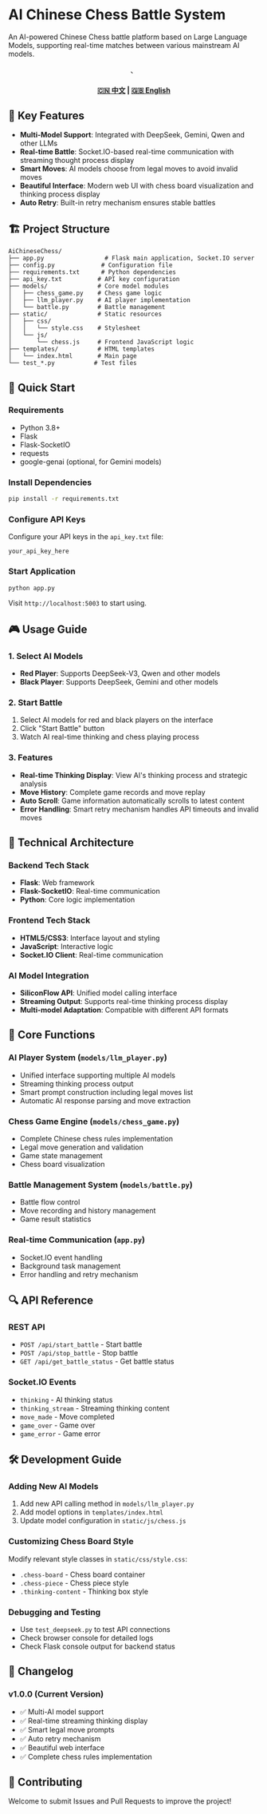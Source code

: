 # AI Chinese Chess Battle System

An AI-powered Chinese Chess battle platform based on Large Language Models, supporting real-time matches between various mainstream AI models.

<div align="center">、
  <h4>
    <a href="README.md">🇨🇳 中文</a>
    <span> | </span>
    <a href="README_EN.md">🇬🇧 English</a>
  </h4>
</div>

## 🎯 Key Features

- **Multi-Model Support**: Integrated with DeepSeek, Gemini, Qwen and other LLMs
- **Real-time Battle**: Socket.IO-based real-time communication with streaming thought process display
- **Smart Moves**: AI models choose from legal moves to avoid invalid moves
- **Beautiful Interface**: Modern web UI with chess board visualization and thinking process display
- **Auto Retry**: Built-in retry mechanism ensures stable battles

## 🏗️ Project Structure

```
AiChineseChess/
├── app.py                 # Flask main application, Socket.IO server
├── config.py             # Configuration file
├── requirements.txt      # Python dependencies
├── api_key.txt          # API key configuration
├── models/              # Core model modules
│   ├── chess_game.py    # Chess game logic
│   ├── llm_player.py    # AI player implementation
│   └── battle.py        # Battle management
├── static/              # Static resources
│   ├── css/
│   │   └── style.css    # Stylesheet
│   └── js/
│       └── chess.js     # Frontend JavaScript logic
├── templates/           # HTML templates
│   └── index.html       # Main page
└── test_*.py           # Test files
```

## 🚀 Quick Start

### Requirements

- Python 3.8+
- Flask
- Flask-SocketIO
- requests
- google-genai (optional, for Gemini models)

### Install Dependencies

```bash
pip install -r requirements.txt
```

### Configure API Keys

Configure your API keys in the `api_key.txt` file:

```
your_api_key_here
```

### Start Application

```bash
python app.py
```

Visit `http://localhost:5003` to start using.

## 🎮 Usage Guide

### 1. Select AI Models

- **Red Player**: Supports DeepSeek-V3, Qwen and other models
- **Black Player**: Supports DeepSeek, Gemini and other models

### 2. Start Battle

1. Select AI models for red and black players on the interface
2. Click "Start Battle" button
3. Watch AI real-time thinking and chess playing process

### 3. Features

- **Real-time Thinking Display**: View AI's thinking process and strategic analysis
- **Move History**: Complete game records and move replay
- **Auto Scroll**: Game information automatically scrolls to latest content
- **Error Handling**: Smart retry mechanism handles API timeouts and invalid moves

## 🔧 Technical Architecture

### Backend Tech Stack

- **Flask**: Web framework
- **Flask-SocketIO**: Real-time communication
- **Python**: Core logic implementation

### Frontend Tech Stack

- **HTML5/CSS3**: Interface layout and styling
- **JavaScript**: Interactive logic
- **Socket.IO Client**: Real-time communication

### AI Model Integration

- **SiliconFlow API**: Unified model calling interface
- **Streaming Output**: Supports real-time thinking process display
- **Multi-model Adaptation**: Compatible with different API formats

## 🎯 Core Functions

### AI Player System (`models/llm_player.py`)

- Unified interface supporting multiple AI models
- Streaming thinking process output
- Smart prompt construction including legal moves list
- Automatic AI response parsing and move extraction

### Chess Game Engine (`models/chess_game.py`)

- Complete Chinese chess rules implementation
- Legal move generation and validation
- Game state management
- Chess board visualization

### Battle Management System (`models/battle.py`)

- Battle flow control
- Move recording and history management
- Game result statistics

### Real-time Communication (`app.py`)

- Socket.IO event handling
- Background task management
- Error handling and retry mechanism

## 🔍 API Reference

### REST API

- `POST /api/start_battle` - Start battle
- `POST /api/stop_battle` - Stop battle
- `GET /api/get_battle_status` - Get battle status

### Socket.IO Events

- `thinking` - AI thinking status
- `thinking_stream` - Streaming thinking content
- `move_made` - Move completed
- `game_over` - Game over
- `game_error` - Game error

## 🛠️ Development Guide

### Adding New AI Models

1. Add new API calling method in `models/llm_player.py`
2. Add model options in `templates/index.html`
3. Update model configuration in `static/js/chess.js`

### Customizing Chess Board Style

Modify relevant style classes in `static/css/style.css`:

- `.chess-board` - Chess board container
- `.chess-piece` - Chess piece style
- `.thinking-content` - Thinking box style

### Debugging and Testing

- Use `test_deepseek.py` to test API connections
- Check browser console for detailed logs
- Check Flask console output for backend status

## 📝 Changelog

### v1.0.0 (Current Version)

- ✅ Multi-AI model support
- ✅ Real-time streaming thinking display
- ✅ Smart legal move prompts
- ✅ Auto retry mechanism
- ✅ Beautiful web interface
- ✅ Complete chess rules implementation

## 🤝 Contributing

Welcome to submit Issues and Pull Requests to improve the project!